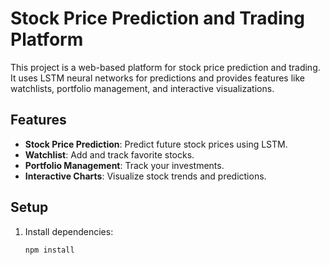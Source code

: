 # Stock Price Prediction and Trading Platform

This project is a web-based platform for stock price prediction and trading. It uses LSTM neural networks for predictions and provides features like watchlists, portfolio management, and interactive visualizations.

## Features
- **Stock Price Prediction**: Predict future stock prices using LSTM.
- **Watchlist**: Add and track favorite stocks.
- **Portfolio Management**: Track your investments.
- **Interactive Charts**: Visualize stock trends and predictions.

## Setup
1. Install dependencies:
   ```bash
   npm install